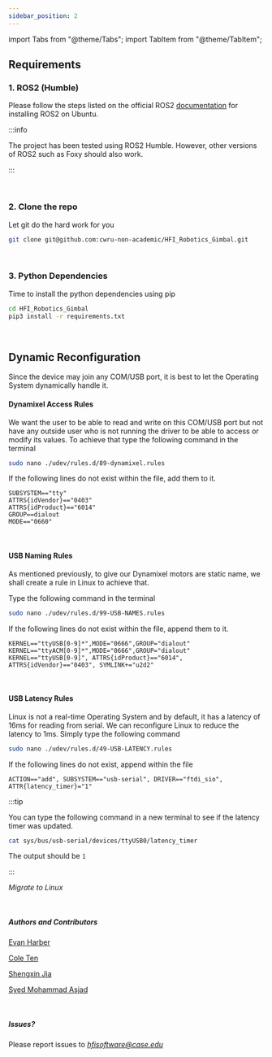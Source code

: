 ```yaml
---
sidebar_position: 2
---
```



import Tabs from "@theme/Tabs";
import TabItem from "@theme/TabItem";

## Requirements

### 1. ROS2 (Humble)

Please follow the steps listed on the official ROS2 [documentation](https://docs.ros.org/en/humble/Installation/Ubuntu-Install-Debians.html) for installing ROS2 on Ubuntu. 

:::info

The project has been tested using ROS2 Humble. However, other versions of ROS2 such as Foxy should also work. 

:::

<br />


### 2. Clone the repo

Let git do the hard work for you

```bash
git clone git@github.com:cwru-non-academic/HFI_Robotics_Gimbal.git
```

<br />



### 3. Python Dependencies

Time to install the python dependencies using pip

```bash
cd HFI_Robotics_Gimbal
pip3 install -r requirements.txt
```


<br />



## Dynamic Reconfiguration

Since the device may join any COM/USB port, it is best to let the Operating System dynamically handle it. 



<Tabs groupId="dynamic-reconfig-dynamixel">
<TabItem value="linux" label="Ubuntu">


#### Dynamixel Access Rules
We want the user to be able to read and write on this COM/USB port but not have any outside user who is not running the driver to be able to access or modify its values. To achieve that type the following command in the terminal

```bash
sudo nano ./udev/rules.d/89-dynamixel.rules 
```

If the following lines do not exist within the file, add them to it.

```
SUBSYSTEM=="tty"
ATTRS{idVendor}=="0403"
ATTRS{idProduct}=="6014"
GROUP==dialout
MODE=="0660"
```

<br />


#### USB Naming Rules
As mentioned previously, to give our Dynamixel motors are static name, we shall create a rule in Linux to achieve that.

Type the following command in the terminal

```bash
sudo nano ./udev/rules.d/99-USB-NAMES.rules 
```

If the following lines do not exist within the file, append them to it.

```
KERNEL=="ttyUSB[0-9]*",MODE="0666",GROUP="dialout"
KERNEL=="ttyACM[0-9]*",MODE="0666",GROUP="dialout"
KERNEL=="ttyUSB[0-9]", ATTRS{idProduct}=="6014", ATTRS{idVendor}=="0403", SYMLINK+="u2d2"
```


<br />

#### USB Latency Rules
Linux is not a real-time Operating System and by default, it has a latency of 16ms for reading from serial. We can reconfigure Linux to reduce the latency to 1ms. Simply type the following command

```bash
sudo nano ./udev/rules.d/49-USB-LATENCY.rules
```

If the following lines do not exist, append within the file
```
ACTION=="add", SUBSYSTEM=="usb-serial", DRIVER=="ftdi_sio",
ATTR{latency_timer}="1"
```

:::tip

You can type the following command in a new terminal to see if the latency timer was updated.

```bash
cat sys/bus/usb-serial/devices/ttyUSB0/latency_timer
```

The output should be `1`

:::

</TabItem>

<TabItem value="Windows" label="Windows">

*Migrate to Linux*

</TabItem>

</Tabs>


<br />


##### Authors and Contributors
[Evan Harber](https://www.linkedin.com/in/evan-harber)

[Cole Ten](https://www.linkedin.com/in/cole-ten)

[Shengxin Jia](https://www.linkedin.com/in/shengxin-jia-0a121389)

[Syed Mohammad Asjad](https://github.com/s-m-asjad.png) 

<br />

##### Issues?
Please report issues to *hfisoftware@case.edu*

